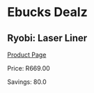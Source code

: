 
# Ebucks Dealz
## Ryobi: Laser Liner
[Product Page](https://www.ebucks.com/web/shop/productSelected.do?prodId=1069551881&catId=1126033699)

Price: R669.00

Savings: 80.0


	